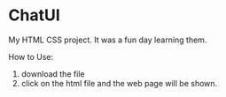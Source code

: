 # ChatUI
My HTML CSS project. It was a fun day learning them.

How to Use: 
1. download the file
2. click on the html file and the web page will be shown.  
